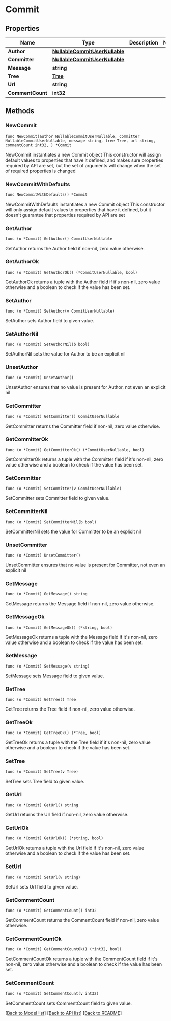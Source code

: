 # Commit

## Properties

Name | Type | Description | Notes
------------ | ------------- | ------------- | -------------
**Author** | [**NullableCommitUserNullable**](CommitUserNullable.md) |  | 
**Committer** | [**NullableCommitUserNullable**](CommitUserNullable.md) |  | 
**Message** | **string** |  | 
**Tree** | [**Tree**](Tree.md) |  | 
**Url** | **string** |  | 
**CommentCount** | **int32** |  | 

## Methods

### NewCommit

`func NewCommit(author NullableCommitUserNullable, committer NullableCommitUserNullable, message string, tree Tree, url string, commentCount int32, ) *Commit`

NewCommit instantiates a new Commit object
This constructor will assign default values to properties that have it defined,
and makes sure properties required by API are set, but the set of arguments
will change when the set of required properties is changed

### NewCommitWithDefaults

`func NewCommitWithDefaults() *Commit`

NewCommitWithDefaults instantiates a new Commit object
This constructor will only assign default values to properties that have it defined,
but it doesn't guarantee that properties required by API are set

### GetAuthor

`func (o *Commit) GetAuthor() CommitUserNullable`

GetAuthor returns the Author field if non-nil, zero value otherwise.

### GetAuthorOk

`func (o *Commit) GetAuthorOk() (*CommitUserNullable, bool)`

GetAuthorOk returns a tuple with the Author field if it's non-nil, zero value otherwise
and a boolean to check if the value has been set.

### SetAuthor

`func (o *Commit) SetAuthor(v CommitUserNullable)`

SetAuthor sets Author field to given value.


### SetAuthorNil

`func (o *Commit) SetAuthorNil(b bool)`

 SetAuthorNil sets the value for Author to be an explicit nil

### UnsetAuthor
`func (o *Commit) UnsetAuthor()`

UnsetAuthor ensures that no value is present for Author, not even an explicit nil
### GetCommitter

`func (o *Commit) GetCommitter() CommitUserNullable`

GetCommitter returns the Committer field if non-nil, zero value otherwise.

### GetCommitterOk

`func (o *Commit) GetCommitterOk() (*CommitUserNullable, bool)`

GetCommitterOk returns a tuple with the Committer field if it's non-nil, zero value otherwise
and a boolean to check if the value has been set.

### SetCommitter

`func (o *Commit) SetCommitter(v CommitUserNullable)`

SetCommitter sets Committer field to given value.


### SetCommitterNil

`func (o *Commit) SetCommitterNil(b bool)`

 SetCommitterNil sets the value for Committer to be an explicit nil

### UnsetCommitter
`func (o *Commit) UnsetCommitter()`

UnsetCommitter ensures that no value is present for Committer, not even an explicit nil
### GetMessage

`func (o *Commit) GetMessage() string`

GetMessage returns the Message field if non-nil, zero value otherwise.

### GetMessageOk

`func (o *Commit) GetMessageOk() (*string, bool)`

GetMessageOk returns a tuple with the Message field if it's non-nil, zero value otherwise
and a boolean to check if the value has been set.

### SetMessage

`func (o *Commit) SetMessage(v string)`

SetMessage sets Message field to given value.


### GetTree

`func (o *Commit) GetTree() Tree`

GetTree returns the Tree field if non-nil, zero value otherwise.

### GetTreeOk

`func (o *Commit) GetTreeOk() (*Tree, bool)`

GetTreeOk returns a tuple with the Tree field if it's non-nil, zero value otherwise
and a boolean to check if the value has been set.

### SetTree

`func (o *Commit) SetTree(v Tree)`

SetTree sets Tree field to given value.


### GetUrl

`func (o *Commit) GetUrl() string`

GetUrl returns the Url field if non-nil, zero value otherwise.

### GetUrlOk

`func (o *Commit) GetUrlOk() (*string, bool)`

GetUrlOk returns a tuple with the Url field if it's non-nil, zero value otherwise
and a boolean to check if the value has been set.

### SetUrl

`func (o *Commit) SetUrl(v string)`

SetUrl sets Url field to given value.


### GetCommentCount

`func (o *Commit) GetCommentCount() int32`

GetCommentCount returns the CommentCount field if non-nil, zero value otherwise.

### GetCommentCountOk

`func (o *Commit) GetCommentCountOk() (*int32, bool)`

GetCommentCountOk returns a tuple with the CommentCount field if it's non-nil, zero value otherwise
and a boolean to check if the value has been set.

### SetCommentCount

`func (o *Commit) SetCommentCount(v int32)`

SetCommentCount sets CommentCount field to given value.



[[Back to Model list]](../README.md#documentation-for-models) [[Back to API list]](../README.md#documentation-for-api-endpoints) [[Back to README]](../README.md)


